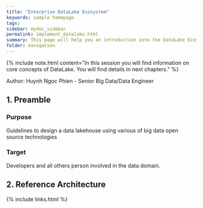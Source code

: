 ```yaml
---
title: "Enterprise DataLake Ecosystem"
keywords: sample homepage
tags: 
sidebar: mydoc_sidebar
permalink: implement_datalake.html
summary: This page will help you an introduction into the DataLake Ecosystem
folder: navigation
---
```


{% include note.html content="In this session you will find information on core concepts of DataLake. You will find details in next chapters." %}

Author: Huynh Ngoc Phien - Senior Big Data/Data Engineer

## 1. Preamble

### Purpose
Guidelines to design a data lakehouse using various of big data open source technologies

### Target
Developers and all others person involved in the data domain.

## 2. Reference Architecture


{% include links.html %}